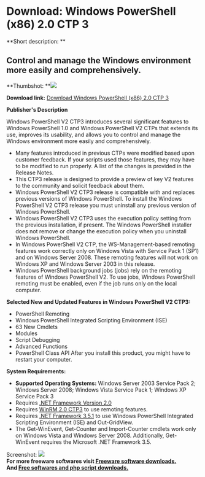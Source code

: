 # Download: Windows PowerShell (x86) 2.0 CTP 3

**Short description: **

## Control and manage the Windows environment more easily and comprehensively.

  
**Thumbshot: **![](http://www.freewarefiles.com/screenshot/nopic.gif)   
  
**Download link:** [Download Windows PowerShell (x86) 2.0 CTP 3](http://freesoftwares.boysofts.com/Windows-PowerShell-CTP_program_17641.html)  
  

**Publisher's Description**  
  

Windows PowerShell V2 CTP3 introduces several significant features to Windows
PowerShell 1.0 and Windows PowerShell V2 CTPs that extends its use, improves
its usability, and allows you to control and manage the Windows environment
more easily and comprehensively.

  * Many features introduced in previous CTPs were modified based upon customer feedback. If your scripts used those features, they may have to be modified to run properly. A list of the changes is provided in the Release Notes. 
  * This CTP3 release is designed to provide a preview of key V2 features to the community and solicit feedback about them. 
  * Windows PowerShell V2 CTP3 release is compatible with and replaces previous versions of Windows PowerShell. To install the Windows PowerShell V2 CTP3 release you must uninstall any previous version of Windows PowerShell. 
  * Windows PowerShell V2 CTP3 uses the execution policy setting from the previous installation, if present. The Windows PowerShell installer does not remove or change the execution policy when you uninstall Windows PowerShell. 
  * In Windows PowerShell V2 CTP, the WS-Management-based remoting features work correctly only on Windows Vista with Service Pack 1 (SP1) and on Windows Server 2008. These remoting features will not work on Windows XP and Windows Server 2003 in this release. 
  * Windows PowerShell background jobs (jobs) rely on the remoting features of Windows PowerShell V2. To use jobs, Windows PowerShell remoting must be enabled, even if the job runs only on the local computer. 

**Selected New and Updated Features in Windows PowerShell V2 CTP3:**

  * PowerShell Remoting 
  * Windows PowerShell Integrated Scripting Environment (ISE) 
  * 63 New Cmdlets 
  * Modules 
  * Script Debugging 
  * Advanced Functions 
  * PowerShell Class API 
After you install this product, you might have to restart your computer.

**System Requirements:**

  * **Supported Operating Systems:** Windows Server 2003 Service Pack 2; Windows Server 2008; Windows Vista Service Pack 1; Windows XP Service Pack 3 
  * Requires [.NET Framework Version 2.0](http://go.microsoft.com/fwlink/?linkid=100351)
  * Requires [WinRM 2.0 CTP3](http://go.microsoft.com/fwlink/?linkid=131971) to use remoting features. 
  * Requires [.NET Framework 3.5.1](http://go.microsoft.com/fwlink/?linkid=105983) to use Windows PowerShell Integrated Scripting Environment (ISE) and Out-GridView. 
  * The Get-WinEvent, Get-Counter and Import-Counter cmdlets work only on Windows Vista and Windows Server 2008. Additionally, Get-WinEvent requires the Microsoft .NET Framework 3.5. 

  
  
Screenshot: ![](http://www.freewarefiles.com/screenshot/nopic.gif)  
**For more freeware softwares visit [Freeware software downloads.](http://freesoftwares.boysofts.com/)**   
**And [Free softwares and php script downloads.](http://www.boysofts.com/)**

